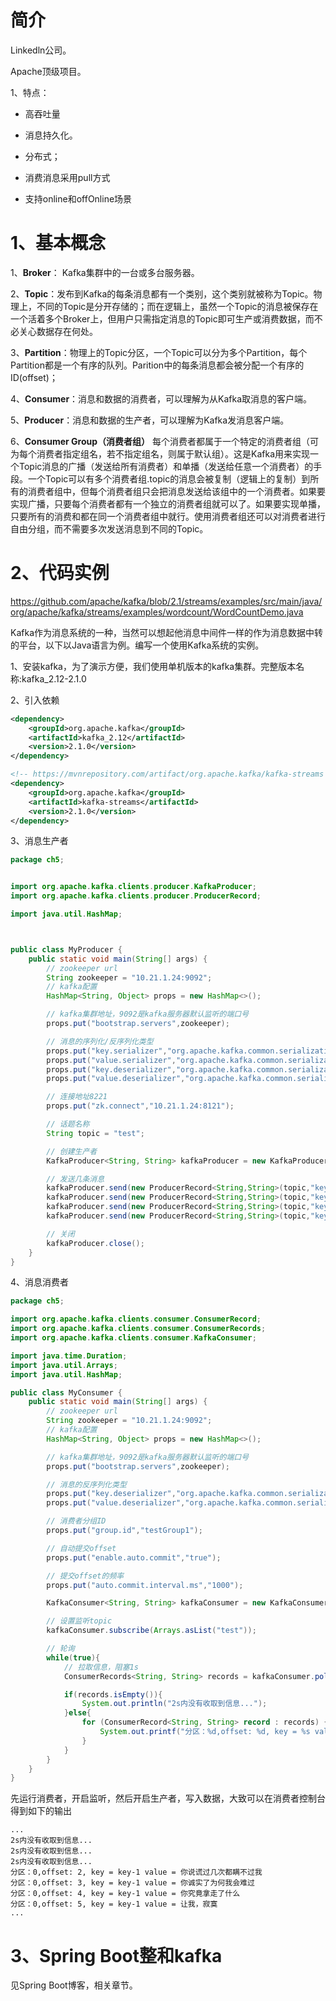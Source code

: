 # 简介
Linkedln公司。

Apache顶级项目。

1、特点：
* 高吞吐量

* 消息持久化。

* 分布式；

* 消费消息采用pull方式

* 支持online和offOnline场景

# 1、基本概念

1、**Broker**： Kafka集群中的一台或多台服务器。

2、**Topic**：发布到Kafka的每条消息都有一个类别，这个类别就被称为Topic。物理上，不同的Topic是分开存储的；而在逻辑上，虽然一个Topic的消息被保存在一个活着多个Broker上，但用户只需指定消息的Topic即可生产或消费数据，而不必关心数据存在何处。

3、**Partition**：物理上的Topic分区，一个Topic可以分为多个Partition，每个Partition都是一个有序的队列。Parition中的每条消息都会被分配一个有序的ID(offset)；

4、**Consumer**：消息和数据的消费者，可以理解为从Kafka取消息的客户端。

5、**Producer**：消息和数据的生产者，可以理解为Kafka发消息客户端。

6、**Consumer Group（消费者组）** 每个消费者都属于一个特定的消费者组（可为每个消费者指定组名，若不指定组名，则属于默认组）。这是Kafka用来实现一个Topic消息的广播（发送给所有消费者）和单播（发送给任意一个消费者）的手段。一个Topic可以有多个消费者组.topic的消息会被复制（逻辑上的复制）到所有的消费者组中，但每个消费者组只会把消息发送给该组中的一个消费者。如果要实现广播，只要每个消费者都有一个独立的消费者组就可以了。如果要实现单播，只要所有的消费和都在同一个消费者组中就行。使用消费者组还可以对消费者进行自由分组，而不需要多次发送消息到不同的Topic。

# 2、代码实例
https://github.com/apache/kafka/blob/2.1/streams/examples/src/main/java/org/apache/kafka/streams/examples/wordcount/WordCountDemo.java

Kafka作为消息系统的一种，当然可以想起他消息中间件一样的作为消息数据中转的平台，以下以Java语言为例。编写一个使用Kafka系统的实例。

1、安装kafka，为了演示方便，我们使用单机版本的kafka集群。完整版本名称:kafka_2.12-2.1.0

2、引入依赖
```xml
<dependency>
    <groupId>org.apache.kafka</groupId>
    <artifactId>kafka_2.12</artifactId>
    <version>2.1.0</version>
</dependency>

<!-- https://mvnrepository.com/artifact/org.apache.kafka/kafka-streams -->
<dependency>
    <groupId>org.apache.kafka</groupId>
    <artifactId>kafka-streams</artifactId>
    <version>2.1.0</version>
</dependency>
```

3、消息生产者
```java
package ch5;


import org.apache.kafka.clients.producer.KafkaProducer;
import org.apache.kafka.clients.producer.ProducerRecord;

import java.util.HashMap;



public class MyProducer {
    public static void main(String[] args) {
        // zookeeper url
        String zookeeper = "10.21.1.24:9092";
        // kafka配置
        HashMap<String, Object> props = new HashMap<>();

        // kafka集群地址，9092是kafka服务器默认监听的端口号
        props.put("bootstrap.servers",zookeeper);

        // 消息的序列化/反序列化类型
        props.put("key.serializer","org.apache.kafka.common.serialization.StringSerializer");
        props.put("value.serializer","org.apache.kafka.common.serialization.StringSerializer");
        props.put("key.deserializer","org.apache.kafka.common.serialization.StringDeserializer");
        props.put("value.deserializer","org.apache.kafka.common.serialization.StringDeserializer");

        // 连接地址8221
        props.put("zk.connect","10.21.1.24:8121");

        // 话题名称
        String topic = "test";

        // 创建生产者
        KafkaProducer<String, String> kafkaProducer = new KafkaProducer<>(props);

        // 发送几条消息
        kafkaProducer.send(new ProducerRecord<String,String>(topic,"key-1","你说谎过几次都瞒不过我"));
        kafkaProducer.send(new ProducerRecord<String,String>(topic,"key-1","你诚实了为何我会难过"));
        kafkaProducer.send(new ProducerRecord<String,String>(topic,"key-1","你究竟拿走了什么"));
        kafkaProducer.send(new ProducerRecord<String,String>(topic,"key-1","让我，寂寞"));

        // 关闭
        kafkaProducer.close();
    }
}

```

4、消息消费者
```java
package ch5;

import org.apache.kafka.clients.consumer.ConsumerRecord;
import org.apache.kafka.clients.consumer.ConsumerRecords;
import org.apache.kafka.clients.consumer.KafkaConsumer;

import java.time.Duration;
import java.util.Arrays;
import java.util.HashMap;

public class MyConsumer {
    public static void main(String[] args) {
        // zookeeper url
        String zookeeper = "10.21.1.24:9092";
        // kafka配置
        HashMap<String, Object> props = new HashMap<>();

        // kafka集群地址，9092是kafka服务器默认监听的端口号
        props.put("bootstrap.servers",zookeeper);

        // 消息的反序列化类型
        props.put("key.deserializer","org.apache.kafka.common.serialization.StringDeserializer");
        props.put("value.deserializer","org.apache.kafka.common.serialization.StringDeserializer");

        // 消费者分组ID
        props.put("group.id","testGroup1");

        // 自动提交offset
        props.put("enable.auto.commit","true");

        // 提交offset的频率
        props.put("auto.commit.interval.ms","1000");

        KafkaConsumer<String, String> kafkaConsumer = new KafkaConsumer<>(props);

        // 设置监听topic
        kafkaConsumer.subscribe(Arrays.asList("test"));

        // 轮询
        while(true){
            // 拉取信息，阻塞1s
            ConsumerRecords<String, String> records = kafkaConsumer.poll(Duration.ofSeconds(2));

            if(records.isEmpty()){
                System.out.println("2s内没有收取到信息...");
            }else{
                for (ConsumerRecord<String, String> record : records) {
                    System.out.printf("分区：%d,offset: %d, key = %s value = %s%n",record.partition(),record.offset(),record.key(),record.value());
                }
            }
        }
    }
}
```


先运行消费者，开启监听，然后开启生产者，写入数据，大致可以在消费者控制台得到如下的输出
```
...
2s内没有收取到信息...
2s内没有收取到信息...
2s内没有收取到信息...
分区：0,offset: 2, key = key-1 value = 你说谎过几次都瞒不过我
分区：0,offset: 3, key = key-1 value = 你诚实了为何我会难过
分区：0,offset: 4, key = key-1 value = 你究竟拿走了什么
分区：0,offset: 5, key = key-1 value = 让我，寂寞
...
```

# 3、Spring Boot整和kafka

见Spring Boot博客，相关章节。


